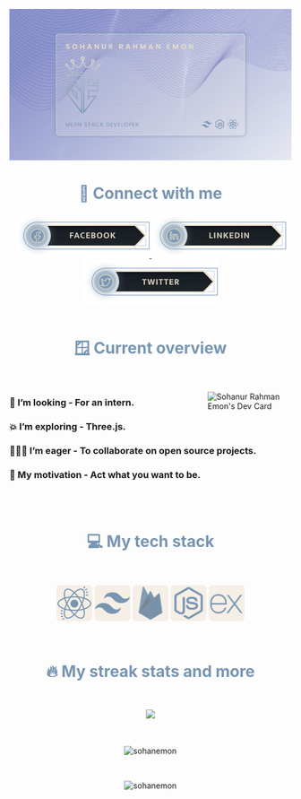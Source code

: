 ![I am a junior web developer](./images//banner.png)

<!-- connection section -->
<div align='center'>
<h1  style='color: #7895B2'> 📨 Connect with me</h1>

<a target='_blank' class='' href='https://facebook.com/m.sohanemon'>
    <img src='./images/buttons/facebook.png'>
</a>
<a target='_blank' class='' href='https://linkedin.com/in/sohanemon'>
    <img src='./images/buttons/linkedin.png'>
</a>
<a target='_blank' class='' href='https://twitter.com/sohanemon'>
    <img src='./images/buttons/twitter.png'>
</a>
</div>

<!-- overview section -->
<br>
<h1 align='center' style='color: #7895B2'> 🪟 Current overview</h1>
<br>

<a  href="https://app.daily.dev/sohanemon"><img align='right'  width="150" src="https://api.daily.dev/devcards/a65c27b2cc174d40bf2c643b7da67366.png?r=hy5" align='center' alt="Sohanur Rahman Emon's Dev Card"/></a>

### 🔎 I’m looking - For an intern.

### 💥 I’m exploring - Three.js.

### 🧑‍🤝‍🧑 I’m eager - To collaborate on open source projects.

### 💪 My motivation - Act what you want to be.

<br>
<br>
<h1 align='center' style='color: #7895B2'> 💻 My tech stack</h1>
<br>

<p id='stack' align='center'>
    <img height='64' src='./images/tech-stack/tech-stack (4).png'>
    <img height='64' src='./images/tech-stack/tech-stack (5).png'>
    <img height='64' src='./images/tech-stack/tech-stack(2).png'>
    <img height='64' src='./images/tech-stack/tech-stack (3).png'>
    <img height='64' src='./images/tech-stack/tech-stack (1).png'>
</p>

<br>
<h1 align='center' style='color: #7895B2'> 🔥 My streak stats and more</h1>
<br>
<p align='center'>
  <img width="80%" src="https://github-readme-streak-stats.herokuapp.com/?user=sohanemon&background=0d1117&sideNums=E8DFCA&sideLabels=AEBDCA&currStreakNum=FB8C00&dates=AEBDCA" />

</p>
<br>
<p align='center'><img width="80%" align="center" src="https://github-readme-stats.vercel.app/api?username=sohanemon&show_icons=true&locale=en&theme=transparent&bg_color=0d1117&icon_color=E8DFCA&text_color=AEBDCA&title_color=FB8C00" alt="sohanemon" /></p>

<br>
<p align='center'><img width='80%' src="https://github-readme-stats.vercel.app/api/top-langs?username=sohanemon&show_icons=true&locale=en&layout=compact&theme=transparent&bg_color=0d1117&icon_color=E8DFCA&text_color=AEBDCA&title_color=FB8C00" alt="sohanemon" /></p>
